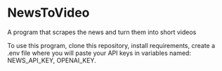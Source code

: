 # NewsToVideo
A program that scrapes the news and turn them into short videos


To use this program, clone this repository, install requirements, create a .env file where you will paste your API keys in variables named: NEWS_API_KEY, OPENAI_KEY.